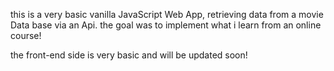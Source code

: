 this is a very basic vanilla JavaScript Web App,
retrieving data from a movie Data base via an Api.
the goal was to implement what i learn from an online course!

the front-end side is very basic and will be updated soon!


